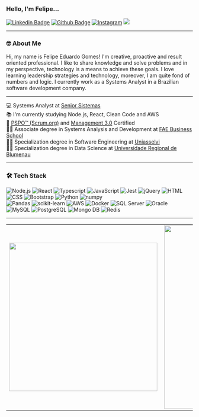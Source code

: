 ### Hello, I'm Felipe...
[![Linkedin Badge](https://img.shields.io/badge/-LinkedIn-0077B5?style=flat&logo=Linkedin&logoColor=white&link=https://www.linkedin.com/in/felipe-eduardo-gomes/)](https://www.linkedin.com/in/felipe-eduardo-gomes/) [![Github Badge](https://img.shields.io/badge/-Github-242A2D?style=flat&logo=Github&logoColor=white&link=https://github.com/gomesfg/)](https://github.com/gomesfg/) [![Instagram](https://img.shields.io/badge/-instagram-D42F8A?style=flat&logo=instagram&logoColor=white&link=https://www.instagram.com/felipegomes91/)](https://www.instagram.com/felipegomes91/) ![](https://komarev.com/ghpvc/?username=gomesfg)

---

### 🤓 About Me
Hi, my name is Felipe Eduardo Gomes! I'm creative, proactive and result oriented professional. I like to share knowledge and solve problems and in my perspective, technology is a means to achieve these goals. I love learning leadership strategies and technology, moreover, I am quite fond of numbers and logic. I currently work as a Systems Analyst in a Brazilian software development company. 

---

💻 Systems Analyst at [Senior Sistemas](https://www.senior.com.br/) <br/>
📚 I'm currently studying Node.js, React, Clean Code and AWS <br/>
📄 [PSPO™ (Scrum.org)](https://www.credly.com/badges/7a577364-a8a6-4c7e-8cfd-22bcd05f72e7?source=linked_in_profile) and [Management 3.0](https://management30.com/badges/felipe-eduardo-gomes-62634508963a9ece3192a3/) Certified <br/>
👨‍💻 Associate degree in Systems Analysis and Development at [FAE Business School](https://fae.edu/) <br/>
👨‍💻 Specialization degree in Software Engineering at [Uniasselvi](https://portal.uniasselvi.com.br/) <br/>
👨‍💻 Specialization degree in Data Science at [Universidade Regional de Blumenau](https://www.furb.br/) <br/>

---

### 🛠 Tech Stack
![Node.js](https://img.shields.io/badge/-Node.js-green?style=flat&logoColor=white&logo=nodedotjs) ![React](https://img.shields.io/badge/-React-45D1FD?style=flat&logoColor=white&logo=react) ![Typescript](https://img.shields.io/badge/-Typescript-ffdd19?style=flat&logoColor=white&logo=typescript&color=3178C6) ![JavaScript](https://img.shields.io/badge/-JavaScript-ffdd19?style=flat&logoColor=white&logo=javascript) ![Jest](https://img.shields.io/badge/-Jest-7478AE?style=flat&logoColor=white&logo=jest) ![jQuery](https://img.shields.io/badge/-jQuery-00d10d?style=flat&logoColor=white&logo=jquery) ![HTML](https://img.shields.io/badge/-HTML-ff0d00?style=flat&logoColor=white&logo=html5) ![CSS](https://img.shields.io/badge/-CSS-196eff?style=flat&logoColor=white&logo=css3) ![Bootstrap](https://img.shields.io/badge/-Bootstrap-196eff?style=flat&logoColor=white&logo=bootstrap) ![Python](https://img.shields.io/badge/-Python-0077B5?style=flat&logoColor=white&logo=python) ![numpy](https://img.shields.io/badge/-numpy-black?style=flat&logoColor=white&logo=numpy) <br/> ![Pandas](https://img.shields.io/badge/-Pandas-green?style=flat&logoColor=white&logo=pandas) ![scikit-learn](https://img.shields.io/badge/-scikit_learn-ffdd19?style=flat&logoColor=white&logo=scikitlearn) ![AWS](https://img.shields.io/badge/-AWS-ff961f?style=flat&logoColor=white&logo=amazonaws) ![Docker](https://img.shields.io/badge/-Docker-1090D1?style=flat&logoColor=white&logo=docker) ![SQL Server](https://img.shields.io/badge/-SQL_Server-white?style=flat&logoColor=black&logo=microsoftsqlserver) ![Oracle](https://img.shields.io/badge/-Oracle-red?style=flat&logoColor=white&logo=oracle) ![MySQL](https://img.shields.io/badge/-MySQL-1090D1?style=flat&logoColor=white&logo=mysql) ![PostgreSQL](https://img.shields.io/badge/-PostgreSQL-45D1FD?style=flat&logoColor=white&logo=postgresql) ![Mongo DB](https://img.shields.io/badge/-Mongo_DB-white?style=flat&logoColor=green&logo=mongodb) ![Redis](https://img.shields.io/badge/-Redis-white?style=flat&logoColor=red&logo=redis) 

---

<center>
  <table>
    <tr>
        <td><img width="400px" align="left" src="https://github-readme-stats.vercel.app/api/top-langs/?username=gomesfg&layout=compact&count_private=true&langs_count=7&theme=dark" /></td>
        <td><img width="495px" align="left" src="https://github-readme-stats.vercel.app/api?username=gomesfg&show_icons=true&count_private=true&theme=dark" /></td>
    </tr>   
  </table>
</center>
